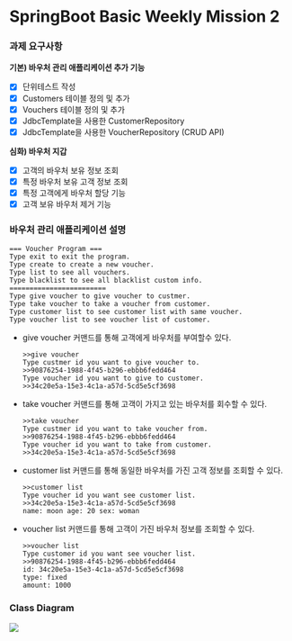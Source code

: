 # SpringBoot Basic Weekly Mission 2
### 과제 요구사항

**기본) 바우처 관리 애플리케이션 추가 기능**
- [x] 단위테스트 작성
- [x] Customers 테이블 정의 및 추가
- [x] Vouchers 테이블 정의 및 추가
- [x] JdbcTemplate을 사용한 CustomerRepository
- [x] JdbcTemplate을 사용한 VoucherRepository (CRUD API)

**심화) 바우처 지갑**

- [x] 고객의 바우처 보유 정보 조회
- [x] 특정 바우처 보유 고객 정보 조회
- [x] 특정 고객에게 바우처 할당 기능
- [x] 고객 보유 바우처 제거 기능

### **바우처 관리 애플리케이션 설명**
    === Voucher Program ===
    Type exit to exit the program.
    Type create to create a new voucher.
    Type list to see all vouchers.
    Type blacklist to see all blacklist custom info.
    ========================
    Type give voucher to give voucher to custmer.
    Type take voucher to take a voucher from customer.
    Type customer list to see customer list with same voucher.
    Type voucher list to see voucher list of customer.

- give voucher 커맨드를 통해 고객에게 바우처를 부여할수 있다.
    ```
  >>give voucher
  Type custmer id you want to give voucher to.
  >>90876254-1988-4f45-b296-ebbb6fedd464
  Type voucher id you want to give to customer.
  >>34c20e5a-15e3-4c1a-a57d-5cd5e5cf3698
  ```
- take voucher 커맨드를 통해 고객이 가지고 있는 바우처를 회수할 수 있다.
    ```
  >>take voucher
  Type custmer id you want to take voucher from.
  >>90876254-1988-4f45-b296-ebbb6fedd464
  Type voucher id you want to take from customer.
  >>34c20e5a-15e3-4c1a-a57d-5cd5e5cf3698
    ```

- customer list 커맨드를 통해 동일한 바우처를 가진 고객 정보를 조회할 수 있다.
    ```
  >>customer list
  Type voucher id you want see customer list.
  >>34c20e5a-15e3-4c1a-a57d-5cd5e5cf3698
  name: moon age: 20 sex: woman
    ```
- voucher list 커맨드를 통해 고객이 가진 바우처 정보를 조회할 수 있다.
  ```
  >>voucher list
  Type customer id you want see voucher list.
  >>90876254-1988-4f45-b296-ebbb6fedd464
  id: 34c20e5a-15e3-4c1a-a57d-5cd5e5cf3698
  type: fixed
  amount: 1000
  ```

### Class Diagram
![](https://velog.velcdn.com/images/y005/post/9d28ed41-df2a-45e9-a757-1c020da138d0/image.png)

